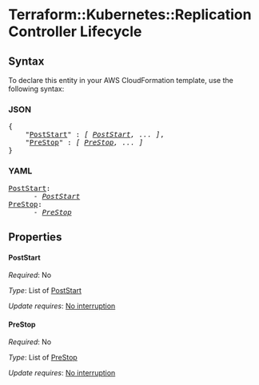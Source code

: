 # Terraform::Kubernetes::ReplicationController Lifecycle

## Syntax

To declare this entity in your AWS CloudFormation template, use the following syntax:

### JSON

<pre>
{
    "<a href="#poststart" title="PostStart">PostStart</a>" : <i>[ <a href="lifecycle-poststart.md">PostStart</a>, ... ]</i>,
    "<a href="#prestop" title="PreStop">PreStop</a>" : <i>[ <a href="lifecycle-prestop.md">PreStop</a>, ... ]</i>
}
</pre>

### YAML

<pre>
<a href="#poststart" title="PostStart">PostStart</a>: <i>
      - <a href="lifecycle-poststart.md">PostStart</a></i>
<a href="#prestop" title="PreStop">PreStop</a>: <i>
      - <a href="lifecycle-prestop.md">PreStop</a></i>
</pre>

## Properties

#### PostStart

_Required_: No

_Type_: List of <a href="lifecycle-poststart.md">PostStart</a>

_Update requires_: [No interruption](https://docs.aws.amazon.com/AWSCloudFormation/latest/UserGuide/using-cfn-updating-stacks-update-behaviors.html#update-no-interrupt)

#### PreStop

_Required_: No

_Type_: List of <a href="lifecycle-prestop.md">PreStop</a>

_Update requires_: [No interruption](https://docs.aws.amazon.com/AWSCloudFormation/latest/UserGuide/using-cfn-updating-stacks-update-behaviors.html#update-no-interrupt)

